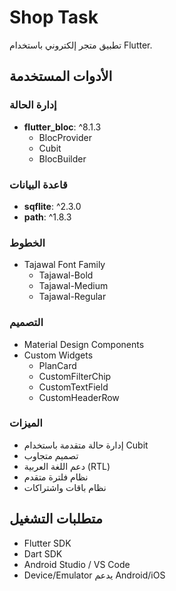 # Shop Task

تطبيق متجر إلكتروني باستخدام Flutter.

## الأدوات المستخدمة

### إدارة الحالة
- **flutter_bloc**: ^8.1.3
  - BlocProvider
  - Cubit
  - BlocBuilder

### قاعدة البيانات
- **sqflite**: ^2.3.0
- **path**: ^1.8.3

### الخطوط
- Tajawal Font Family
  - Tajawal-Bold
  - Tajawal-Medium
  - Tajawal-Regular

### التصميم
- Material Design Components
- Custom Widgets
  - PlanCard
  - CustomFilterChip
  - CustomTextField
  - CustomHeaderRow

### الميزات
- إدارة حالة متقدمة باستخدام Cubit
- تصميم متجاوب
- دعم اللغة العربية (RTL)
- نظام فلترة متقدم
- نظام باقات واشتراكات

## متطلبات التشغيل
- Flutter SDK
- Dart SDK
- Android Studio / VS Code
- Device/Emulator يدعم Android/iOS
